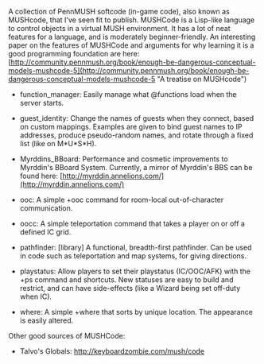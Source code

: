 A collection of PennMUSH softcode (in-game code), also known as MUSHcode,
that I've seen fit to publish.
MUSHCode is a Lisp-like language to control objects in a virtual MUSH environment. It has a lot of neat features for a language, and is moderately beginner-friendly. An interesting paper on the features of MUSHCode and arguments for why learning it is a good programming foundation are here: [http://community.pennmush.org/book/enough-be-dangerous-conceptual-models-mushcode-5](http://community.pennmush.org/book/enough-be-dangerous-conceptual-models-mushcode-5 "A treatise on MUSHcode")



* function\_manager: Easily manage what @functions load when the server starts.

* guest\_identity: Change the names of guests when they connect, based on custom mappings. Examples are given to bind guest names to IP addresses, produce pseudo-random names, and rotate through a fixed list (like on M\*U\*S\*H).

* Myrddins\_BBoard: Performance and cosmetic improvements to Myrddin's BBoard System. Currently, a mirror of Myrddin's BBS can be found here: [http://myrddin.annelions.com/](http://myrddin.annelions.com/)

* ooc: A simple +ooc command for room-local out-of-character communication.

* oocc: A simple teleportation command that takes a player on or off a defined IC grid.

* pathfinder: [library] A functional, breadth-first pathfinder. Can be used in code such as teleportation and map systems, for giving directions.

* playstatus: Allow players to set their playstatus (IC/OOC/AFK) with the +ps command and shortcuts. New statuses are easy to build and restrict, and can have side-effects (like a Wizard being set off-duty when IC).

* where: A simple +where that sorts by unique location. The appearance is easily altered.


Other good sources of MUSHCode:
* Talvo's Globals: http://keyboardzombie.com/mush/code
